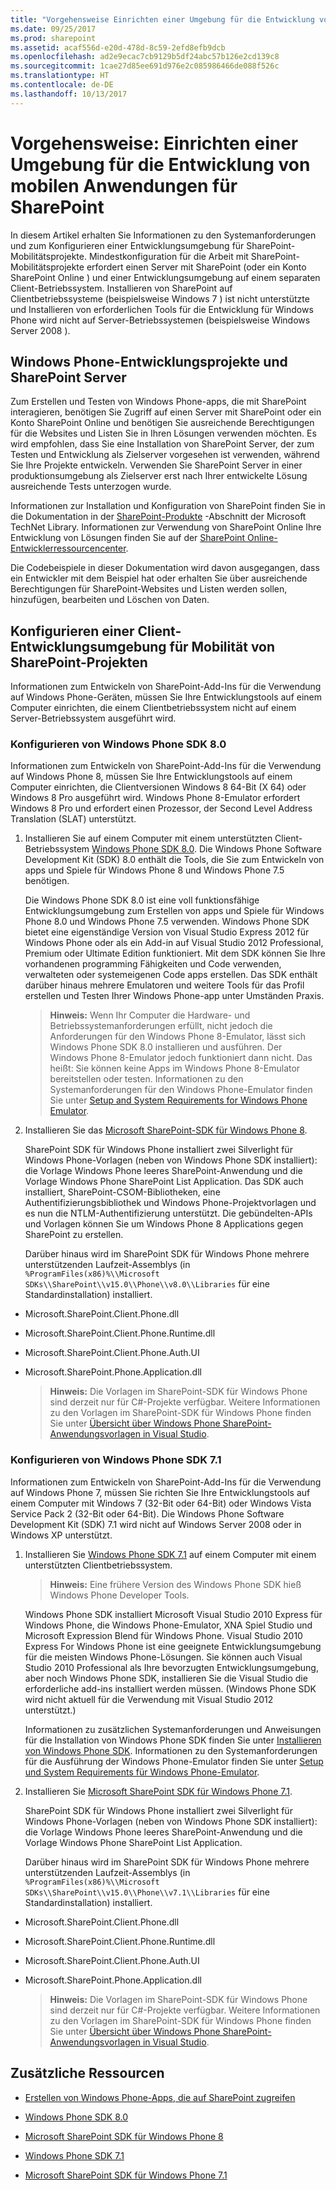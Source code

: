 ```yaml
---
title: "Vorgehensweise Einrichten einer Umgebung für die Entwicklung von mobilen Anwendungen für SharePoint"
ms.date: 09/25/2017
ms.prod: sharepoint
ms.assetid: acaf556d-e20d-478d-8c59-2efd8efb9dcb
ms.openlocfilehash: ad2e9ecac7cb9129b5df24abc57b126e2cd139c8
ms.sourcegitcommit: 1cae27d85ee691d976e2c085986466de088f526c
ms.translationtype: HT
ms.contentlocale: de-DE
ms.lasthandoff: 10/13/2017
---
```

# <a name="how-to-set-up-an-environment-for-developing-mobile-apps-for-sharepoint"></a>Vorgehensweise: Einrichten einer Umgebung für die Entwicklung von mobilen Anwendungen für SharePoint
In diesem Artikel erhalten Sie Informationen zu den Systemanforderungen und zum Konfigurieren einer Entwicklungsumgebung für SharePoint-Mobilitätsprojekte. Mindestkonfiguration für die Arbeit mit SharePoint-Mobilitätsprojekte erfordert einen Server mit SharePoint (oder ein Konto SharePoint Online ) und einer Entwicklungsumgebung auf einem separaten Client-Betriebssystem. Installieren von SharePoint auf Clientbetriebssysteme (beispielsweise Windows 7 ) ist nicht unterstützte und Installieren von erforderlichen Tools für die Entwicklung für Windows Phone wird nicht auf Server-Betriebssystemen (beispielsweise Windows Server 2008 ).
  
    
    


## <a name="windows-phone-development-projects-and-sharepoint-server"></a>Windows Phone-Entwicklungsprojekte und SharePoint Server
<a name="SP15Setupmobile_winphone"> </a>

Zum Erstellen und Testen von Windows Phone-apps, die mit SharePoint interagieren, benötigen Sie Zugriff auf einen Server mit SharePoint oder ein Konto SharePoint Online und benötigen Sie ausreichende Berechtigungen für die Websites und Listen Sie in Ihren Lösungen verwenden möchten. Es wird empfohlen, dass Sie eine Installation von SharePoint Server, der zum Testen und Entwicklung als Zielserver vorgesehen ist verwenden, während Sie Ihre Projekte entwickeln. Verwenden Sie SharePoint Server in einer produktionsumgebung als Zielserver erst nach Ihrer entwickelte Lösung ausreichende Tests unterzogen wurde.
  
    
    
Informationen zur Installation und Konfiguration von SharePoint finden Sie in die Dokumentation in der  [SharePoint-Produkte](http://technet.microsoft.com/de-DE/library/ee428287.aspx) -Abschnitt der Microsoft TechNet Library. Informationen zur Verwendung von SharePoint Online Ihre Entwicklung von Lösungen finden Sie auf der [SharePoint Online-Entwicklerressourcencenter](http://msdn.microsoft.com/de-DE/sharepoint/gg153540.aspx).
  
    
    
Die Codebeispiele in dieser Dokumentation wird davon ausgegangen, dass ein Entwickler mit dem Beispiel hat oder erhalten Sie über ausreichende Berechtigungen für SharePoint-Websites und Listen werden sollen, hinzufügen, bearbeiten und Löschen von Daten.
  
    
    

## <a name="configure-a-client-development-environment-for-sharepoint-mobility-projects"></a>Konfigurieren einer Client-Entwicklungsumgebung für Mobilität von SharePoint-Projekten
<a name="SP15Setupmobile_configure"> </a>

Informationen zum Entwickeln von SharePoint-Add-Ins für die Verwendung auf Windows Phone-Geräten, müssen Sie Ihre Entwicklungstools auf einem Computer einrichten, die einem Clientbetriebssystem nicht auf einem Server-Betriebssystem ausgeführt wird.
  
    
    

### <a name="configuring-windows-phone-sdk-80"></a>Konfigurieren von Windows Phone SDK 8.0

Informationen zum Entwickeln von SharePoint-Add-Ins für die Verwendung auf Windows Phone 8, müssen Sie Ihre Entwicklungstools auf einem Computer einrichten, die Clientversionen Windows 8 64-Bit (X 64) oder Windows 8 Pro ausgeführt wird. Windows Phone 8-Emulator erfordert Windows 8 Pro und erfordert einen Prozessor, der Second Level Address Translation (SLAT) unterstützt.
  
    
    

1. Installieren Sie auf einem Computer mit einem unterstützten Client-Betriebssystem  [Windows Phone SDK 8.0](http://www.microsoft.com/en-us/download/details.aspx?id=35471). Die Windows Phone Software Development Kit (SDK) 8.0 enthält die Tools, die Sie zum Entwickeln von apps und Spiele für Windows Phone 8 und Windows Phone 7.5 benötigen.
    
    Die Windows Phone SDK 8.0 ist eine voll funktionsfähige Entwicklungsumgebung zum Erstellen von apps und Spiele für Windows Phone 8.0 und Windows Phone 7.5 verwenden. Windows Phone SDK bietet eine eigenständige Version von Visual Studio Express 2012 für Windows Phone oder als ein Add-in auf Visual Studio 2012 Professional, Premium oder Ultimate Edition funktioniert. Mit dem SDK können Sie Ihre vorhandenen programming Fähigkeiten und Code verwenden, verwalteten oder systemeigenen Code apps erstellen. Das SDK enthält darüber hinaus mehrere Emulatoren und weitere Tools für das Profil erstellen und Testen Ihrer Windows Phone-app unter Umständen Praxis.
    
    > **Hinweis:** Wenn Ihr Computer die Hardware- und Betriebssystemanforderungen erfüllt, nicht jedoch die Anforderungen für den Windows Phone 8-Emulator, lässt sich Windows Phone SDK 8.0 installieren und ausführen. Der Windows Phone 8-Emulator jedoch funktioniert dann nicht. Das heißt: Sie können keine Apps im Windows Phone 8-Emulator bereitstellen oder testen. Informationen zu den Systemanforderungen für den Windows Phone-Emulator finden Sie unter [Setup and System Requirements for Windows Phone Emulator](http://msdn.microsoft.com/de-DE/library/ff626524). 
2. Installieren Sie das [Microsoft SharePoint-SDK für Windows Phone 8](http://www.microsoft.com/en-us/download/details.aspx?id=36818).
    
    SharePoint SDK für Windows Phone installiert zwei Silverlight für Windows Phone-Vorlagen (neben von Windows Phone SDK installiert): die Vorlage Windows Phone leeres SharePoint-Anwendung und die Vorlage Windows Phone SharePoint List Application. Das SDK auch installiert, SharePoint-CSOM-Bibliotheken, eine Authentifizierungsbibliothek und Windows Phone-Projektvorlagen und es nun die NTLM-Authentifizierung unterstützt. Die gebündelten-APIs und Vorlagen können Sie um Windows Phone 8 Applications gegen SharePoint zu erstellen.
    
    Darüber hinaus wird im SharePoint SDK für Windows Phone mehrere unterstützenden Laufzeit-Assemblys (in  `%ProgramFiles(x86)%\\Microsoft SDKs\\SharePoint\\v15.0\\Phone\\v8.0\\Libraries` für eine Standardinstallation) installiert.
    
  - Microsoft.SharePoint.Client.Phone.dll
    
  
  - Microsoft.SharePoint.Client.Phone.Runtime.dll
    
  
  - Microsoft.SharePoint.Client.Phone.Auth.UI
    
  
  - Microsoft.SharePoint.Phone.Application.dll
    
  

    > **Hinweis:** Die Vorlagen im SharePoint-SDK für Windows Phone sind derzeit nur für C#-Projekte verfügbar. 
      > Weitere Informationen zu den Vorlagen im SharePoint-SDK für Windows Phone finden Sie unter [Übersicht über Windows Phone SharePoint-Anwendungsvorlagen in Visual Studio](overview-of-windows-phone-sharepoint-application-templates-in-visual-studio.md).
  
    
    

### <a name="configuring-windows-phone-sdk-71"></a>Konfigurieren von Windows Phone SDK 7.1

Informationen zum Entwickeln von SharePoint-Add-Ins für die Verwendung auf Windows Phone 7, müssen Sie richten Sie Ihre Entwicklungstools auf einem Computer mit Windows 7 (32-Bit oder 64-Bit) oder Windows Vista Service Pack 2 (32-Bit oder 64-Bit). Die Windows Phone Software Development Kit (SDK) 7.1 wird nicht auf Windows Server 2008 oder in Windows XP unterstützt.
  
    
    

1. Installieren Sie [Windows Phone SDK 7.1](http://www.microsoft.com/en-us/download/details.aspx?id=27570) auf einem Computer mit einem unterstützten Clientbetriebssystem.
    
    > **Hinweis:** Eine frühere Version des Windows Phone SDK hieß Windows Phone Developer Tools. 

    Windows Phone SDK installiert Microsoft Visual Studio 2010 Express für Windows Phone, die Windows Phone-Emulator, XNA Spiel Studio und Microsoft Expression Blend für Windows Phone. Visual Studio 2010 Express For Windows Phone ist eine geeignete Entwicklungsumgebung für die meisten Windows Phone-Lösungen. Sie können auch Visual Studio 2010 Professional als Ihre bevorzugten Entwicklungsumgebung, aber noch Windows Phone SDK, installieren Sie die Visual Studio die erforderliche add-ins installiert werden müssen. (Windows Phone SDK wird nicht aktuell für die Verwendung mit Visual Studio 2012 unterstützt.)
    
    Informationen zu zusätzlichen Systemanforderungen und Anweisungen für die Installation von Windows Phone SDK finden Sie unter  [Installieren von Windows Phone SDK](http://msdn.microsoft.com/de-DE/library/ff402530). Informationen zu den Systemanforderungen für die Ausführung der Windows Phone-Emulator finden Sie unter  [Setup und System Requirements für Windows Phone-Emulator](http://msdn.microsoft.com/de-DE/library/ff626524).
    
  
2. Installieren Sie  [Microsoft SharePoint SDK für Windows Phone 7.1](http://www.microsoft.com/en-us/download/details.aspx?id=30476).
    
    SharePoint SDK für Windows Phone installiert zwei Silverlight für Windows Phone-Vorlagen (neben von Windows Phone SDK installiert): die Vorlage Windows Phone leeres SharePoint-Anwendung und die Vorlage Windows Phone SharePoint List Application.
    
    Darüber hinaus wird im SharePoint SDK für Windows Phone mehrere unterstützenden Laufzeit-Assemblys (in  `%ProgramFiles(x86)%\\Microsoft SDKs\\SharePoint\\v15.0\\Phone\\v7.1\\Libraries` für eine Standardinstallation) installiert.
    
  - Microsoft.SharePoint.Client.Phone.dll
    
  
  - Microsoft.SharePoint.Client.Phone.Runtime.dll
    
  
  - Microsoft.SharePoint.Client.Phone.Auth.UI
    
  
  - Microsoft.SharePoint.Phone.Application.dll
    
  

    > **Hinweis:** Die Vorlagen im SharePoint-SDK für Windows Phone sind derzeit nur für C#-Projekte verfügbar. 
      > Weitere Informationen zu den Vorlagen im SharePoint-SDK für Windows Phone finden Sie unter [Übersicht über Windows Phone SharePoint-Anwendungsvorlagen in Visual Studio](overview-of-windows-phone-sharepoint-application-templates-in-visual-studio.md).
  
    
    

## <a name="additional-resources"></a>Zusätzliche Ressourcen
<a name="SP15Setupmobile_addlresources"> </a>


-  [Erstellen von Windows Phone-Apps, die auf SharePoint zugreifen](build-windows-phone-apps-that-access-sharepoint.md)
    
  
-  [Windows Phone SDK 8.0](http://www.microsoft.com/en-us/download/details.aspx?id=35471)
    
  
-  [Microsoft SharePoint SDK für Windows Phone 8](http://www.microsoft.com/en-us/download/details.aspx?id=36818)
    
  
-  [Windows Phone SDK 7.1](http://www.microsoft.com/en-us/download/details.aspx?id=27570)
    
  
-  [Microsoft SharePoint SDK für Windows Phone 7.1](http://www.microsoft.com/en-us/download/details.aspx?id=30476)
    
  

